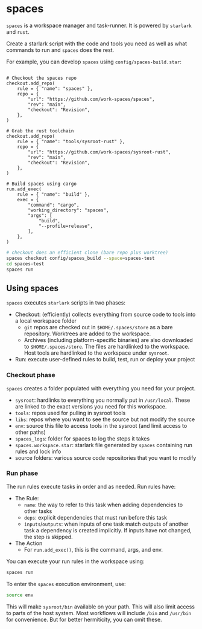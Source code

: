 # spaces

`spaces` is a workspace manager and task-runner. It is powered by `starlark` and `rust`.

Create a starlark script with the code and tools you need as well as what commands to run and `spaces` does the rest.

For example, you can develop `spaces` using `config/spaces-build.star`:

```star

# Checkout the spaces repo
checkout.add_repo(
    rule = { "name": "spaces" },
    repo = {
        "url": "https://github.com/work-spaces/spaces",
        "rev": "main",
        "checkout": "Revision",
    },
)

# Grab the rust toolchain
checkout.add_repo(
    rule = { "name": "tools/sysroot-rust" },
    repo = {
        "url": "https://github.com/work-spaces/sysroot-rust",
        "rev": "main",
        "checkout": "Revision",
    },
)

# Build spaces using cargo
run.add_exec(
    rule = { "name": "build" },
    exec = {
        "command": "cargo",
        "working_directory": "spaces",
        "args": [
            "build",
            "--profile=release",
        ],
    },
)
```

```sh
# checkout does an efficient clone (bare repo plus worktree)
spaces checkout config/spaces_build --space=spaces-test
cd spaces-test
spaces run
```

## Using spaces

`spaces` executes `starlark` scripts in two phases:

- Checkout: (efficiently) collects everything from source code to tools into a local workspace folder
    - `git` repos are checked out in `$HOME/.spaces/store` as a bare repository. Worktrees are added to the workspace.
    - Archives (including platform-specific binaries) are also downloaded to `$HOME/.spaces/store`. The files are hardlinked to the workspace. Host tools are hardlinked to the workspace under `sysroot`.
- Run: execute user-defined rules to build, test, run or deploy your project

### Checkout phase

`spaces` creates a folder populated with everything you need for your project.

- `sysroot`: hardlinks to everything you normally put in `/usr/local`. These are linked to the exact versions you need for this workspace.
- `tools`: repos used for pulling in sysroot tools
- `libs`: repos where you want to see the source but not modify the source
- `env`: source this file to access tools in the sysroot (and limit access to other paths)
- `spaces_logs`: folder for spaces to log the steps it takes
- `spaces.workspace.star`: starlark file generated by `spaces` containing run rules and lock info
-  source folders: various source code repositories that you want to modify

### Run phase

The run rules execute tasks in order and as needed. Run rules have:

- The Rule:
    - `name`: the way to refer to this task when adding dependencies to other tasks
    - `deps`: explicit dependencies that must run before this task
    - `inputs`/`outputs`: when inputs of one task match outputs of another task a dependency is created implicitly. If inputs have not changed, the step is skipped.
- The Action
    - For `run.add_exec()`, this is the command, args, and env.

You can execute your run rules in the workspace using:

```sh
spaces run
```

To enter the `spaces` execution environment, use:

```sh
source env
```

This will make `sysroot/bin` available on your path. This will also limit access to parts of the host system. Most workflows will include `/bin` and `/usr/bin` for convenience. But for better hermiticity, you can omit these.




